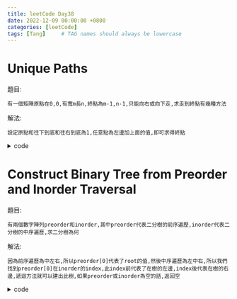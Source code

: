 ```yaml
---
title: leetCode Day38
date: 2022-12-09 00:00:00 +0800
categories: [leetCode]
tags: [Tang]     # TAG names should always be lowercase
---
```


# Unique Paths

題目:

    有一個矩陣原點在0,0,有寬m長n,終點為m-1,n-1,只能向右或向下走,求走到終點有幾種方法



解法:

    設定原點和往下到底和往右到底為1,任意點為左邊加上面的值,即可求得終點


<details> <summary>code</summary>
<pre><code>
func uniquePaths(m int, n int) int {
    var dp [][]int
    dp = append(dp, []int{1})
    for i := 1; i < m; i++ {
        dp = append(dp, []int{1})
    }

    for j := 1; j < n; j++ {
        dp[0] = append(dp[0], 1)
    }
    
    for i:= 1; i < m; i++ {
        for j := 1; j < n; j++ {
            dp[i] = append(dp[i], dp[i - 1][j] + dp[i][j - 1])
        }
    }

    return dp[m - 1][n - 1]
}
</code></pre>
</details>


# Construct Binary Tree from Preorder and Inorder Traversal

題目:

    有兩個數字陣列preorder和inorder,其中preorder代表二分樹的前序遍歷,inorder代表二分樹的中序遍歷,求二分樹為何



解法:

    因為前序遍歷為中左右,所以preorder[0]代表了root的值,然後中序遍歷為左中右,所以我們找到preorder[0]在inorder的index,此index前代表了在樹的左邊,index後代表在樹的右邊,遞迴方法就可以建出此樹,如果preorder或inorder為空的話,返回空


<details> <summary>code</summary>
<pre><code>
/**
 * Definition for a binary tree node.
 * type TreeNode struct {
 *     Val int
 *     Left *TreeNode
 *     Right *TreeNode
 * }
 */
func buildTree(preorder []int, inorder []int) *TreeNode {
    if len(preorder) == 0 || len(inorder) == 0 {
        return nil
    }

    rootVal := preorder[0]
    result := &TreeNode{Val: rootVal}
    rootIdx := 0
    for rootIdx < len(inorder) {
        if inorder[rootIdx] == rootVal {
            break
        }
        rootIdx++
    }
    result.Left = buildTree(preorder[1:], inorder[:rootIdx])
    result.Right = buildTree(preorder[rootIdx + 1:], inorder[rootIdx + 1:])

    return result
}
</code></pre>
</details>